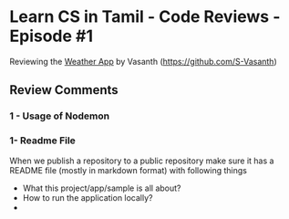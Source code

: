 # Learn CS in Tamil - Code Reviews - Episode #1

Reviewing the [Weather App](https://github.com/S-Vasanth/weather) by Vasanth (https://github.com/S-Vasanth)

## Review Comments

### 1 - Usage of Nodemon

### 1- Readme File

When we publish a repository to a public repository make sure it has a README file (mostly in markdown format) with following things

- What this project/app/sample is all about?
- How to run the application locally?
- 